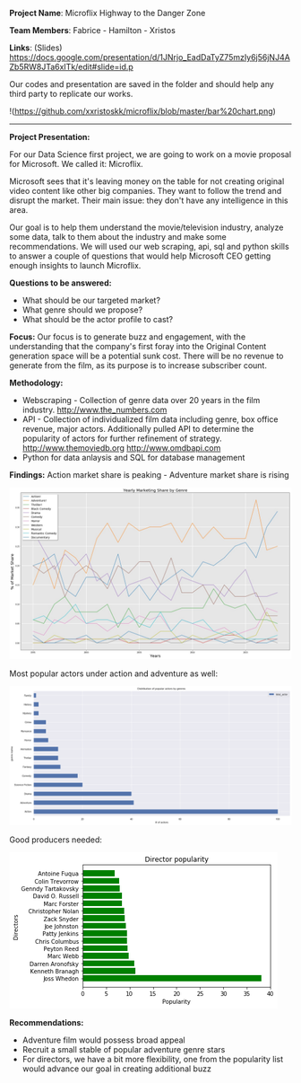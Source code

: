 **Project Name**: Microflix
		  Highway to the Danger Zone
	
**Team Members**: Fabrice - Hamilton - Xristos

**Links**: (Slides) https://docs.google.com/presentation/d/1JNrjo_EadDaTyZ75mzIy6j56jNJ4AZb5RW8JTa6xITk/edit#slide=id.p

Our codes and presentation are saved in the folder and should help any third party to replicate our works.

!(https://github.com/xxristoskk/microflix/blob/master/bar%20chart.png)

__________________________________________________________________________________________________________________________________

**Project Presentation:**

For our Data Science first project, we are going to work on a movie proposal for Microsoft. We called it: Microflix.

Microsoft sees that it's leaving money on the table for not creating original video content like other big companies. They want to follow the trend and disrupt the market. Their main issue: they don't have any intelligence in this area.

Our goal is to help them understand the movie/television industry, analyze some data, talk to them about the industry and make some recommendations. We will used our web scraping, api, sql and python skills to answer a couple of questions that would help Microsoft CEO getting enough insights to launch Microflix.

**Questions to be answered:**
- What should be our targeted market?
- What genre should we propose?
- What should be the actor profile to cast?

**Focus:**
Our focus is to generate buzz and engagement, with the understanding that the company's first foray into the Original Content generation space will be a potential sunk cost.  There will be no revenue to generate from the film, as its purpose is to increase subscriber count.  

**Methodology:**

- Webscraping - Collection of genre data over 20 years in the film industry. http://www.the_numbers.com
- API - Collection of individualized film data including genre, box office revenue, major actors.  Additionally pulled API  to determine the popularity of actors for further refinement of strategy.
http://www.themoviedb.org
http://www.omdbapi.com
- Python for data anlaysis and SQL for database management

**Findings:**
Action market share is peaking - Adventure market share is rising

![yearly_market](https://github.com/xxristoskk/microflix/blob/master/market.jpg)

Most popular actors under action and adventure as well:


![genre_popular](https://github.com/xxristoskk/microflix/blob/master/bar%20chart.png)

Good producers needed:


![Top_producer](https://github.com/xxristoskk/microflix/blob/master/directorpop1.png)

**Recommendations:**

- Adventure film would possess broad appeal
- Recruit a small stable of popular adventure genre stars
- For directors, we have a bit more flexibility, one from the popularity list would advance our goal in creating additional buzz





